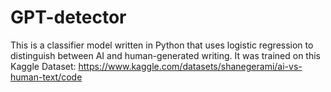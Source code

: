 # GPT-detector

This is a classifier model written in Python that uses logistic regression to distinguish between AI and human-generated writing. It was trained on this Kaggle Dataset:
https://www.kaggle.com/datasets/shanegerami/ai-vs-human-text/code

